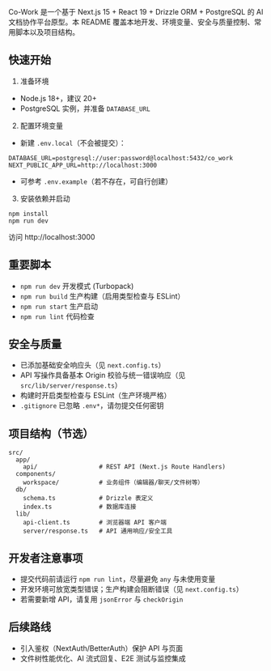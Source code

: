 Co-Work 是一个基于 Next.js 15 + React 19 + Drizzle ORM + PostgreSQL 的 AI 文档协作平台原型。本 README 覆盖本地开发、环境变量、安全与质量控制、常用脚本以及项目结构。

## 快速开始

1) 准备环境
- Node.js 18+，建议 20+
- PostgreSQL 实例，并准备 `DATABASE_URL`

2) 配置环境变量
- 新建 `.env.local`（不会被提交）：
```
DATABASE_URL=postgresql://user:password@localhost:5432/co_work
NEXT_PUBLIC_APP_URL=http://localhost:3000
```
- 可参考 `.env.example`（若不存在，可自行创建）

3) 安装依赖并启动
```
npm install
npm run dev
```
访问 http://localhost:3000

## 重要脚本
- `npm run dev` 开发模式 (Turbopack)
- `npm run build` 生产构建（启用类型检查与 ESLint）
- `npm run start` 生产启动
- `npm run lint` 代码检查

## 安全与质量
- 已添加基础安全响应头（见 `next.config.ts`）
- API 写操作具备基本 Origin 校验与统一错误响应（见 `src/lib/server/response.ts`）
- 构建时开启类型检查与 ESLint（生产环境严格）
- `.gitignore` 已忽略 `.env*`，请勿提交任何密钥

## 项目结构（节选）
```
src/
  app/
    api/                 # REST API (Next.js Route Handlers)
  components/
    workspace/           # 业务组件（编辑器/聊天/文件树等）
  db/
    schema.ts            # Drizzle 表定义
    index.ts             # 数据库连接
  lib/
    api-client.ts        # 浏览器端 API 客户端
    server/response.ts   # API 通用响应/安全工具
```

## 开发者注意事项
- 提交代码前请运行 `npm run lint`，尽量避免 `any` 与未使用变量
- 开发环境可放宽类型错误；生产构建会阻断错误（见 `next.config.ts`）
- 若需要新增 API，请复用 `jsonError` 与 `checkOrigin`

## 后续路线
- 引入鉴权（NextAuth/BetterAuth）保护 API 与页面
- 文件树性能优化、AI 流式回复、E2E 测试与监控集成
